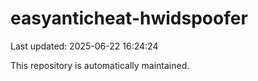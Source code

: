 # easyanticheat-hwidspoofer

Last updated: 2025-06-22 16:24:24

This repository is automatically maintained.

